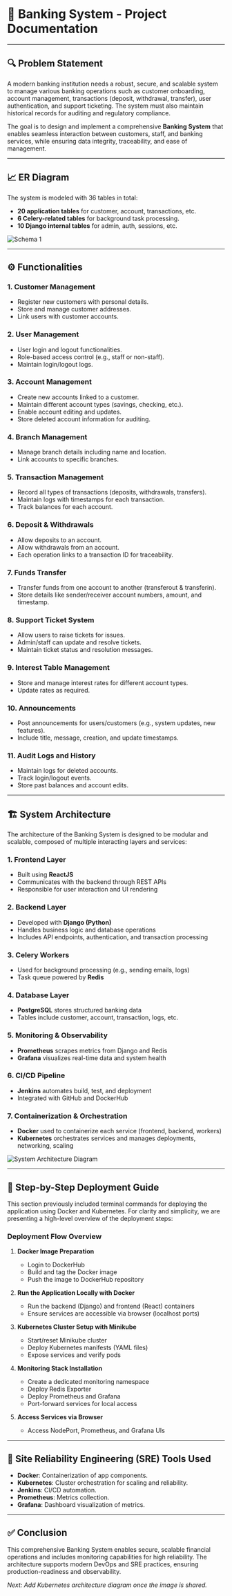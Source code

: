 # 📓 Banking System - Project Documentation

---

## 🔍 Problem Statement

A modern banking institution needs a robust, secure, and scalable system to manage various banking operations such as customer onboarding, account management, transactions (deposit, withdrawal, transfer), user authentication, and support ticketing. The system must also maintain historical records for auditing and regulatory compliance.

The goal is to design and implement a comprehensive **Banking System** that enables seamless interaction between customers, staff, and banking services, while ensuring data integrity, traceability, and ease of management.

---

## 📈 ER Diagram

The system is modeled with 36 tables in total:
- **20 application tables** for customer, account, transactions, etc.
- **6 Celery-related tables** for background task processing.
- **10 Django internal tables** for admin, auth, sessions, etc.

![Schema 1](https://github.com/user-attachments/assets/9fc32c38-d287-471c-935d-54032c100d9b)

---

## ⚙️ Functionalities

### 1. **Customer Management**
- Register new customers with personal details.
- Store and manage customer addresses.
- Link users with customer accounts.

### 2. **User Management**
- User login and logout functionalities.
- Role-based access control (e.g., staff or non-staff).
- Maintain login/logout logs.

### 3. **Account Management**
- Create new accounts linked to a customer.
- Maintain different account types (savings, checking, etc.).
- Enable account editing and updates.
- Store deleted account information for auditing.

### 4. **Branch Management**
- Manage branch details including name and location.
- Link accounts to specific branches.

### 5. **Transaction Management**
- Record all types of transactions (deposits, withdrawals, transfers).
- Maintain logs with timestamps for each transaction.
- Track balances for each account.

### 6. **Deposit & Withdrawals**
- Allow deposits to an account.
- Allow withdrawals from an account.
- Each operation links to a transaction ID for traceability.

### 7. **Funds Transfer**
- Transfer funds from one account to another (transferout & transferin).
- Store details like sender/receiver account numbers, amount, and timestamp.

### 8. **Support Ticket System**
- Allow users to raise tickets for issues.
- Admin/staff can update and resolve tickets.
- Maintain ticket status and resolution messages.

### 9. **Interest Table Management**
- Store and manage interest rates for different account types.
- Update rates as required.

### 10. **Announcements**
- Post announcements for users/customers (e.g., system updates, new features).
- Include title, message, creation, and update timestamps.

### 11. **Audit Logs and History**
- Maintain logs for deleted accounts.
- Track login/logout events.
- Store past balances and account edits.

---

## 🏗️ System Architecture

The architecture of the Banking System is designed to be modular and scalable, composed of multiple interacting layers and services:

### **1. Frontend Layer**
- Built using **ReactJS**
- Communicates with the backend through REST APIs
- Responsible for user interaction and UI rendering

### **2. Backend Layer**
- Developed with **Django (Python)**
- Handles business logic and database operations
- Includes API endpoints, authentication, and transaction processing

### **3. Celery Workers**
- Used for background processing (e.g., sending emails, logs)
- Task queue powered by **Redis**

### **4. Database Layer**
- **PostgreSQL** stores structured banking data
- Tables include customer, account, transaction, logs, etc.

### **5. Monitoring & Observability**
- **Prometheus** scrapes metrics from Django and Redis
- **Grafana** visualizes real-time data and system health

### **6. CI/CD Pipeline**
- **Jenkins** automates build, test, and deployment
- Integrated with GitHub and DockerHub

### **7. Containerization & Orchestration**
- **Docker** used to containerize each service (frontend, backend, workers)
- **Kubernetes** orchestrates services and manages deployments, networking, scaling

![System Architecture Diagram](system-architecture.png)

---

## 🚀 Step-by-Step Deployment Guide

This section previously included terminal commands for deploying the application using Docker and Kubernetes. For clarity and simplicity, we are presenting a high-level overview of the deployment steps:

### Deployment Flow Overview

1. **Docker Image Preparation**
   - Login to DockerHub
   - Build and tag the Docker image
   - Push the image to DockerHub repository

2. **Run the Application Locally with Docker**
   - Run the backend (Django) and frontend (React) containers
   - Ensure services are accessible via browser (localhost ports)

3. **Kubernetes Cluster Setup with Minikube**
   - Start/reset Minikube cluster
   - Deploy Kubernetes manifests (YAML files)
   - Expose services and verify pods

4. **Monitoring Stack Installation**
   - Create a dedicated monitoring namespace
   - Deploy Redis Exporter
   - Deploy Prometheus and Grafana
   - Port-forward services for local access

5. **Access Services via Browser**
   - Access NodePort, Prometheus, and Grafana UIs

---

## 🔧 Site Reliability Engineering (SRE) Tools Used
- **Docker**: Containerization of app components.
- **Kubernetes**: Cluster orchestration for scaling and reliability.
- **Jenkins**: CI/CD automation.
- **Prometheus**: Metrics collection.
- **Grafana**: Dashboard visualization of metrics.

---

## ✅ Conclusion
This comprehensive Banking System enables secure, scalable financial operations and includes monitoring capabilities for high reliability. The architecture supports modern DevOps and SRE practices, ensuring production-readiness and observability.

*Next: Add Kubernetes architecture diagram once the image is shared.*

